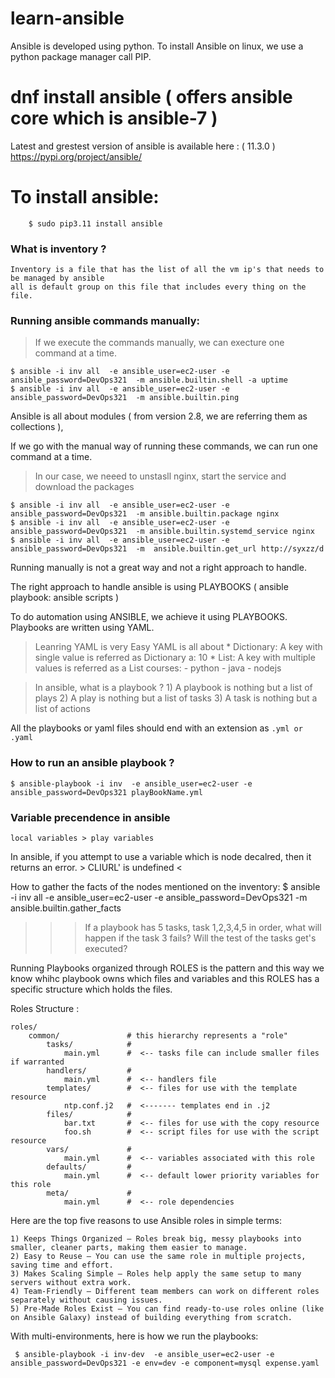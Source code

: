 # learn-ansible

Ansible is developed using python.
To install Ansible on linux, we use a python package manager call PIP. 

# dnf install ansible  ( offers ansible core which is ansible-7 )

Latest and grestest version of ansible is available here :  ( 11.3.0 )
https://pypi.org/project/ansible/

# To install ansible:

```
    $ sudo pip3.11 install ansible
```

### What is inventory ?
    Inventory is a file that has the list of all the vm ip's that needs to be managed by ansible
    all is default group on this file that includes every thing on the file.

### Running ansible commands manually:

> If we execute the commands manually, we can execture one command at a time.

    $ ansible -i inv all  -e ansible_user=ec2-user -e ansible_password=DevOps321  -m ansible.builtin.shell -a uptime
    $ ansible -i inv all  -e ansible_user=ec2-user -e ansible_password=DevOps321  -m ansible.builtin.ping


Ansible is all about modules ( from version 2.8, we are referring them as collections ),

If we go with the manual way of running these commands, we can run one command at a time.

> In our case, we neeed to unstasll nginx, start the service and download the packages

    $ ansible -i inv all  -e ansible_user=ec2-user -e ansible_password=DevOps321  -m ansible.builtin.package nginx
    $ ansible -i inv all  -e ansible_user=ec2-user -e ansible_password=DevOps321  -m ansible.builtin.systemd_service nginx
    $ ansible -i inv all  -e ansible_user=ec2-user -e ansible_password=DevOps321  -m  ansible.builtin.get_url http://syxzz/d

Running manually is not a great way and not a right approach to handle. 

The right approach to handle ansible is using PLAYBOOKS ( ansible playbook: ansible scripts )

To do automation using ANSIBLE, we achieve it using PLAYBOOKS. Playbooks are written using YAML. 

> Leanring YAML is very Easy
    YAML is all about 
        * Dictionary: A key with single value is referred as Dictionary
                        a: 10 
        * List: A key with multiple values is referred as a List 
                        courses: 
                           - python
                           - java
                           - nodejs

> In ansible, what is a playbook ?
    1) A playbook is nothing but a list of plays 
    2) A play is nothing but a list of tasks
    3) A task is nothing but a list of actions 

All the playbooks or yaml files should end with an extension as `.yml or .yaml`

### How to run an ansible playbook ?

    $ ansible-playbook -i inv  -e ansible_user=ec2-user -e ansible_password=DevOps321 playBookName.yml

### Variable precendence in ansible

    local variables > play variables 

In ansible, if you attempt to use a variable which is node decalred, then it returns an error.
    > CLIURL' is undefined < 

How to gather the facts of the nodes mentioned on the inventory:
    $ ansible -i inv all  -e ansible_user=ec2-user -e ansible_password=DevOps321 -m ansible.builtin.gather_facts

>>> If a playbook has 5 tasks, task 1,2,3,4,5 in order, what will happen if the task 3 fails? Will the test of the tasks get's executed? 

Running Playbooks organized through ROLES is the pattern and this way we know whihc playbook owns which files and variables and this ROLES has a specific structure which holds the files.

Roles Structure : 

```
roles/
    common/               # this hierarchy represents a "role"
        tasks/            #
            main.yml      #  <-- tasks file can include smaller files if warranted
        handlers/         #
            main.yml      #  <-- handlers file
        templates/        #  <-- files for use with the template resource
            ntp.conf.j2   #  <------- templates end in .j2
        files/            #
            bar.txt       #  <-- files for use with the copy resource
            foo.sh        #  <-- script files for use with the script resource
        vars/             #
            main.yml      #  <-- variables associated with this role
        defaults/         #
            main.yml      #  <-- default lower priority variables for this role
        meta/             #
            main.yml      #  <-- role dependencies
```

Here are the top five reasons to use Ansible roles in simple terms:

    1) Keeps Things Organized – Roles break big, messy playbooks into smaller, cleaner parts, making them easier to manage.
    2) Easy to Reuse – You can use the same role in multiple projects, saving time and effort.
    3) Makes Scaling Simple – Roles help apply the same setup to many servers without extra work.
    4) Team-Friendly – Different team members can work on different roles separately without causing issues.
    5) Pre-Made Roles Exist – You can find ready-to-use roles online (like on Ansible Galaxy) instead of building everything from scratch.

With multi-environments, here is how we run the playbooks: 

```
 $ ansible-playbook -i inv-dev  -e ansible_user=ec2-user -e ansible_password=DevOps321 -e env=dev -e component=mysql expense.yaml
```
